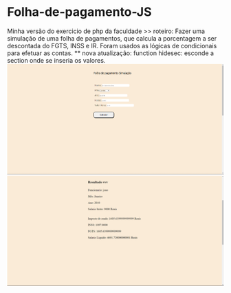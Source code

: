 # Folha-de-pagamento-JS
Minha versão do exercicio de php da faculdade >> roteiro: Fazer uma simulação de uma folha de pagamentos, que calcula a porcentagem a ser descontada do FGTS, INSS e IR. 
Foram usados as lógicas de condicionais para efetuar as contas. ** nova atualização: function hidesec: esconde a section onde se inseria os valores. <br>
<img src="1.png" alt="1">
<img src="2.png" alt="2">

